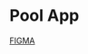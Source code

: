 # Pool App

[FIGMA](https://www.figma.com/file/3BVLsVD2abH2cpvhWje2Hm/Inside-Out-Pool?t=XTeOOB3GL6VhON9X-0)
